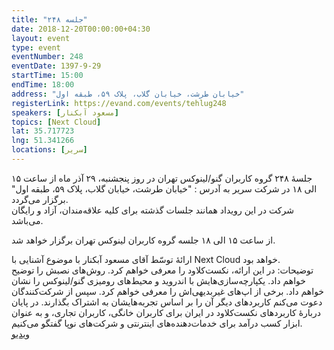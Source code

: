 ```yaml
---
title: "جلسه ۲۴۸"
date: 2018-12-20T00:00:00+04:30
layout: event
type: event
eventNumber: 248
eventDate: 1397-9-29
startTime: 15:00
endTime: 18:00
address: "خیابان طرشت، خیابان گلاب، پلاک ۵۹، طبقه اول"
registerLink: https://evand.com/events/tehlug248
speakers: [مسعود آبکنار]
topics: [Next Cloud]
lat: 35.717723
lng: 51.341266
locations: [سریر]
---
```

جلسهٔ ۲۴۸ گروه کاربران گنو/لینوکس تهران در روز پنجشنبه، ۲۹ آذر ماه از ساعت ۱۵ الی ۱۸ در شرکت سریر به آدرس : "خیابان طرشت، خیابان گلاب، پلاک ۵۹، طبقه اول" برگزار می‌گردد.  
شرکت در این رویداد همانند جلسات گذشته برای کلیه علاقه‌مندان، آزاد و رایگان می‌باشد.

از ساعت ۱۵ الی ۱۸ جلسه گروه کاربران لینوکس تهران برگزار خواهد شد.

ارائهٔ توسّط آقای مسعود آبکنار با موضوع آشنایی با Next Cloud خواهد بود.  
توضیحات: در این ارائه، نکست‌کلاود را معرفی خواهم کرد. روش‌های نصبش را توضیح خواهم داد. یکپارچه‌سازی‌هایش با اندروید و محیط‌های رومیزی گنو/لینوکس را نشان خواهم داد. برخی از اپ‌های غیربدیهی‌اش را معرفی خواهم کرد. سپس از شرکت‌کنندگان دعوت می‌کنم کاربردهای دیگر آن را بر اساس تجربه‌هایشان به اشتراک بگذارند. در پایان دربارهٔ کاربردهای نکست‌کلاود در ایران برای کاربران خانگی، کاربران تجاری، و به عنوان ابزار کسب درآمد برای خدمات‌دهنده‌های اینترنتی و شرکت‌های نوپا گفتگو می‌کنیم.  
[ویدیو](https://archive.org/details/TEHLUG249NextcloudMasoudAbkenar720p)